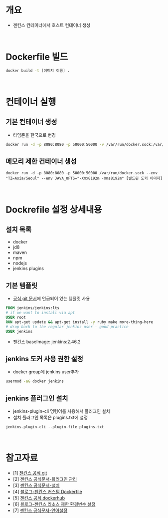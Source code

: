 # 개요
* 젠킨스 컨테이너에서 호스트 컨테이너 생성

<br>

# Dockerfile 빌드
```sh
docker build -t [이미지 이름] .
```

<br>

# 컨테이너 실행
## 기본 컨테이너 생성
* 타임존을 한국으로 변경
```sh
docker run -d -p 8080:8080 -p 50000:50000 -v /var/run/docker.sock:/var/run/docker.sock --env "TZ=Asia/Seoul" [빌드된 도커 이미지]
```

## 메모리 제한 컨테이너 생성
```
docker run -d -p 8080:8080 -p 50000:50000 /var/run/docker.sock --env "TZ=Asia/Seoul" --env JAVA_OPTS="-Xmx8192m -Xms8192m" [빌드된 도커 이미지]
```

<br>

# Dockrefile 설정 상세내용
## 설치 목록
* docker
* jd8
* maven
* npm
* nodejs
* jenkins plugins

## 기본 템플릿
* [공식 git 문서](https://github.com/jenkinsci/docker)에 언급되어 있는 템플릿 사용
```Dockerfile
FROM jenkins/jenkins:lts
# if we want to install via apt
USER root
RUN apt-get update && apt-get install -y ruby make more-thing-here
# drop back to the regular jenkins user - good practice
USER jenkins
```

* 젠킨스 baseImage: jenkins:2.46.2

## jenkins 도커 사용 권한 설정
* docker group에 jenkins user추가
```sh
usermod -aG docker jenkins
```

## jenkins 플러그인 설치
* jenkins-plugin-cli 명령어를 사용해서 플러그인 설치
* 설치 플러그인 목록은 plugins.txt에 설정
```
jenkins-plugin-cli --plugin-file plugins.txt
```

<br>

# 참고자료
* [1] [젠킨스 공식 git](https://github.com/jenkinsci/docker)
* [2] [젠킨스 공식문서-플러그인 관리](https://www.jenkins.io/doc/book/managing/plugins/)
* [3] [젠킨스 공식문서-설치](https://www.jenkins.io/doc/book/installing/docker/)
* [4] [블로그-젠킨스 커스텀 Dockerfile](https://coding-start.tistory.com/329)
* [5] [젠킨스 공식 dockerhub](https://hub.docker.com/r/jenkins/jenkins)
* [6] [블로그-젠킨스 리소스 제한 환경변수 설정](https://technology.riotgames.com/news/putting-jenkins-docker-container)
* [7] [젠킨스 공식문서-언어설정](https://www.jenkins.io/doc/book/using/using-local-language/)